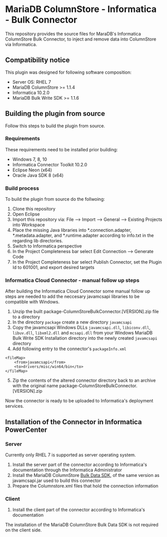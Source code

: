 # MariaDB ColumnStore - Informatica - Bulk Connector
This repository provides the source files for MaraDB's Informatica ColumnStore Bulk Connector, to inject and remove data into ColumnStore via Informatica.

## Compatibility notice
This plugin was designed for following software composition:
* Server OS: RHEL 7
* MariaDB ColumnStore >= 1.1.4 
* Informatica 10.2.0
* MariaDB Bulk Write SDK >= 1.1.6

## Building the plugin from source
Follow this steps to build the plugin from source.

### Requirements
These requirements need to be installed prior building:
* Windows 7, 8, 10
* Informatica Connector Toolkit 10.2.0
* Eclipse Neon (x64)
* Oracle Java SDK 8 (x64)

### Build process
To build the plugin from source do the follwoing:
1. Clone this repository
2. Open Eclipse
3. Import this repository via: File --> Import --> General --> Existing Projects into Workspace
4. Place the missing Java libraries into *.connection.adapter, *.metadata.adapter, and *.runtime.adapter according to info.txt in the regarding lib directories.
5. Switch to Informatica perspective
6. In the Project Completeness bar select Edit Connection --> Generate Code
7. In the Project Completeness bar select Publish Connector, set the Plugin Id to 601001, and export desired targets

### Informatica Cloud Connector - manual follow up steps
After building the Informatica Cloud Connector some manual follow up steps are needed to add the neccesary javamcsapi libraries to be compatible with Windows.
1. Unzip the built package-ColumnStoreBulkConnector.[VERSION].zip file to a directory
2. In the directory ``package`` create a new directory ``javamcsapi``
3. Copy the javamcsapi Windows DLLs ``javamcsapi.dll``, ``libiconv.dll``, ``libuv.dll``, ``libxml2.dll`` and ``mcsapi.dll`` from your Windows MariaDB Bulk Write SDK Installation directory into the newly created ``javamcsapi`` directory
4. Add following entry to the connector's ``packageInfo.xml``
```
<fileMap>
	<from>javamcsapi</from>
	<to>drivers/misc/win64/bin</to>
</fileMap>
```
5. Zip the contents of the altered connector directory back to an archive with the original name package-ColumnStoreBulkConnector.[VERSION].zip

Now the connector is ready to be uploaded to Informatica's deployment services.

## Installation of the Connector in Informatica PowerCenter

### Server
Currently only RHEL 7 is supported as server operating system.

1. Install the server part of the connector according to Informatica's documentation through the Informatica Administrator
2. Install the MariaDB ColumnStore [Bulk Data SDK](https://mariadb.com/downloads/mariadb-ax/data-adapters), of the same version as javamcsapi.jar used to build this connector
3. Prepare the Columnstore.xml files that hold the connection information

### Client
1. Install the client part of the connector according to Informatica's documentation

The installation of the MariaDB ColumnStore Bulk Data SDK is not required on the client side.
